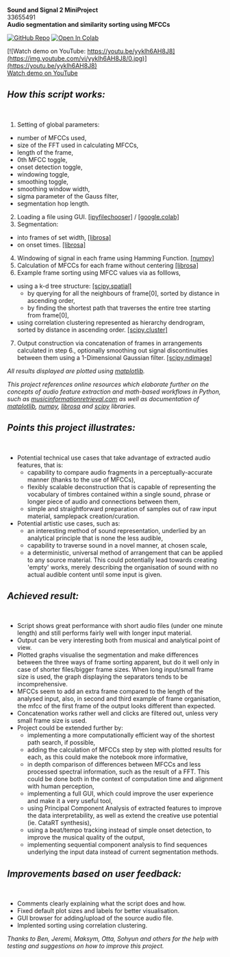 **Sound and Signal 2 MiniProject**
<br />
33655491
<br />
**Audio segmentation and similarity sorting using MFCCs**
<br />

[![GitHub Repo](https://badgen.net/badge/icon/GitHub?icon=github&label)](https://github.com/wwerk/audioSlicer/)
[![Open In Colab](https://colab.research.google.com/assets/colab-badge.svg)](https://colab.research.google.com/github/wwerk/audioSlicer/blob/main/audioSlicer.ipynb)

[![Watch demo on YouTube: https://youtu.be/yyklh6AH8J8](https://img.youtube.com/vi/yyklh6AH8J8/0.jpg)](https://youtu.be/yyklh6AH8J8)
<br />
[Watch demo on YouTube](https://youtu.be/yyklh6AH8J8)

***How this script works:***
-
<br />

1. Setting of global parameters:
- number of MFCCs used,
- size of the FFT used in calculating MFCCs,
- length of the frame,
- 0th MFCC toggle,
- onset detection toggle,
- windowing toggle,
- smoothing toggle,
- smoothing window width,
- sigma parameter of the Gauss filter,
- segmentation hop length.
2. Loading a file using GUI. [[ipyfilechooser]](https://pypi.org/project/ipyfilechooser/) / [[google.colab]](https://neptune.ai/blog/google-colab-dealing-with-files)
3. Segmentation:
- into frames of set width, [[librosa]](https://librosa.org/doc/main/generated/librosa.util.frame.html)
- on onset times. [[librosa]](https://librosa.org/doc/main/generated/librosa.onset.onset_detect.html)
4. Windowing of signal in each frame using Hamming Function. [[numpy]](https://numpy.org/doc/stable/reference/generated/numpy.hamming.html#numpy.hamming)
5. Calculation of MFCCs for each frame without centering [[librosa]](https://librosa.org/doc/main/generated/librosa.feature.mfcc.html)
6. Example frame sorting using MFCC values via as folllows,
- using a k-d tree structure: [[scipy.spatial]](https://docs.scipy.org/doc/scipy/reference/generated/scipy.spatial.KDTree.html)
   - by querying for all the neighbours of frame[0], sorted by distance in ascending order,
   - by finding the shortest path that traverses the entire tree starting from frame[0],
 - using correlation clustering represented as hierarchy dendrogram, sorted by distance in ascending order. [[scipy.cluster]](https://docs.scipy.org/doc/scipy/reference/generated/scipy.cluster.hierarchy.dendrogram.html)
7. Output construction via concatenation of frames in arrangements calculated in step 6., optionally smoothing out signal discontinuities between them using a 1-Dimensional Gaussian filter. [[scipy.ndimage]](https://docs.scipy.org/doc/scipy/reference/generated/scipy.ndimage.gaussian_filter.html)

*All results displayed  are plotted using [matplotlib](https://matplotlib.org/).*
<br />

*This project references online resources which elaborate further on the concepts of audio feature extraction and math-based workflows in Python, such as [musicinformationretrieval.com](https://musicinformationretrieval.com/i) as well as documentation of [matplotlib](https://matplotlib.org/stable/index.html), [numpy](https://numpy.org/doc/stable/), [librosa](https://librosa.org/doc/main/index.html) and [scipy](https://docs.scipy.org/doc/) libraries.*





***Points this project illustrates:***
-
<br />

- Potential technical use cases that take advantage of extracted audio features, that is:
  - capability to compare audio fragments in a perceptually-accurate manner (thanks to the use of MFCCs),
  - flexibly scalable deconstruction that is capable of representing the vocabulary of timbres contained within a single sound, phrase or longer piece of audio and connections between them,
  - simple and straightforward preparation of samples out of raw input material, samplepack creation/curation.
- Potential artistic use cases, such as:
  - an interesting method of sound representation, underlied by an analytical principle that is none the less audible,
  - capability to traverse sound in a novel manner, at chosen scale,
  -  a deterministic, universal method of arrangement that can be applied to any source material. This could potentially lead towards creating 'empty' works, merely describing the organisation of sound with no actual audible content until some input is given.


***Achieved result:***
-
<br />

- Script shows great performance with short audio files (under one minute length) and still performs fairly well with longer input material.
- Output can be very interesting both from musical and analytical point of view.
- Plotted graphs visualise the segmentation and make differences between the three ways of frame sorting apparent, but do it well only in case of shorter files/bigger frame sizes. When long input/small frame size is used, the graph displaying the separators tends to be incomprehensive.
- MFCCs seem to add an extra frame compared to the length of the analysed input, also, in second and third example of frame organisation, the mfcc of the first frame of the output looks different than expected.
- Concatenation works rather well and clicks are filtered out, unless very small frame size is used.
- Project could be extended further by:
  - implementing a more computationally efficient way of the shortest path search, if possible,
  - adding the calculation of MFCCs step by step with plotted results for each, as this could make the notebook more informative,
  - in depth comparison of differences between MFCCs and less processed spectral information, such as the result of a FFT. This could be done both in the context of computation time and alignment with human perception,
  - implementing a full GUI, which could improve the user experience and make it a very useful tool,
  - using Principal Component Analysis of extracted features to improve the data interpretability, as well as extend the creative use potential (ie. CataRT synthesis),
  - using a beat/tempo tracking instead of simple onset detection, to improve the musical quality of the output,
  - implementing sequential component analysis to find sequences underlying the input data instead of current segmentation methods.
  


***Improvements based on user feedback:***
-
<br />

  - Comments clearly explaining what the script does and how.
  - Fixed default plot sizes and labels for better visualisation.
  - GUI browser for adding/upload of the source audio file.
  - Implented sorting using correlation clustering.
  
*Thanks to Ben, Jeremi, Maksym, Otta, Sohyun and others for the help with testing and suggestions on how to improve this project.*